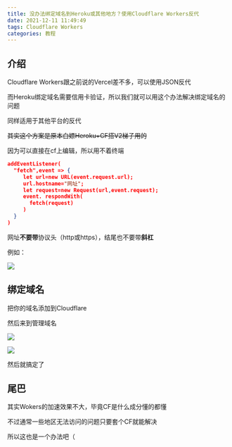 ```yaml
---
title: 没办法绑定域名到Heroku或其他地方？使用Cloudflare Workers反代
date: 2021-12-11 11:49:49
tags: Cloudflare Workers
categories: 教程
---
```


## 介绍

Cloudflare Workers跟之前说的Vercel差不多，可以使用JSON反代

而Heroku绑定域名需要信用卡验证，所以我们就可以用这个办法解决绑定域名的问题

同样适用于其他平台的反代

~~其实这个方案是原本白嫖Heroku+CF搭V2梯子用的~~

因为可以直接在cf上编辑，所以用不着终端

~~~json
addEventListener(
  "fetch",event => {
     let url=new URL(event.request.url);
     url.hostname="网址";
     let request=new Request(url,event.request);
     event. respondWith(
       fetch(request)
     )
  }
)
~~~

网址**不要带**协议头（http或https），结尾也不要带**斜杠**

例如：

![](https://pic.lanta.cyou/img/2021-12-11_11-53.png)

## 绑定域名

把你的域名添加到Cloudflare

然后来到管理域名

![](https://pic.lanta.cyou/img/2021-12-11_11-56.png)

![](https://pic.lanta.cyou/img/2021-12-11_11-57.png)

然后就搞定了

## 尾巴

其实Wokers的加速效果不大，毕竟CF是什么成分懂的都懂

不过通常一些地区无法访问的问题只要套个CF就能解决

所以这也是一个办法吧（
